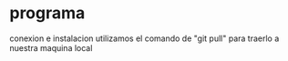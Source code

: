 # programa
conexion e instalacion
utilizamos el comando de "git pull" para traerlo a nuestra maquina local
